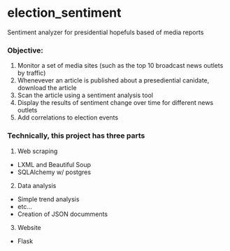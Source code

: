 # election_sentiment
Sentiment analyzer for presidential hopefuls based of media reports 

### Objective: 

1. Monitor a set of media sites (such as the top 10 broadcast news outlets by traffic)
2. Whenevever an article is published about a presediential canidate, download the article
3. Scan the article using a sentiment analysis tool
4. Display the results of sentiment change over time for different news outlets
5. Add correlations to election events

### Technically, this project has three parts

1. Web scraping
 - LXML and Beautiful Soup
 - SQLAlchemy w/ postgres

2. Data analysis
 - Simple trend analysis
 - etc...
 - Creation of JSON documments

3. Website
 - Flask

